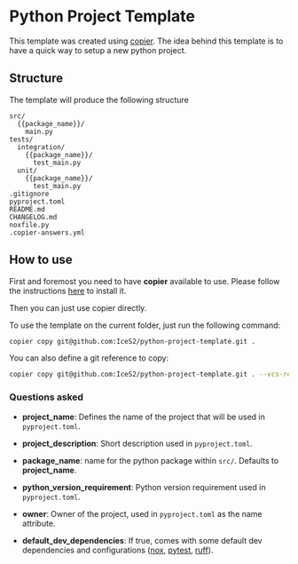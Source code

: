 # Python Project Template

This template was created using [copier](https://copier.readthedocs.io/en/stable/).
The idea behind this template is to have a quick way to setup a new python project.

## Structure

The template will produce the following structure

```
src/
  {{package_name}}/
    main.py
tests/
  integration/
    {{package_name}}/
      test_main.py
  unit/
    {{package_name}}/
      test_main.py
.gitignore
pyproject.toml
README.md
CHANGELOG.md
noxfile.py
.copier-answers.yml
```

## How to use

First and foremost you need to have **copier** available to use. Please follow the instructions [here](https://copier.readthedocs.io/en/stable/) to install it.

Then you can just use copier directly.

To use the template on the current folder, just run the following command:

```bash
copier copy git@github.com:IceS2/python-project-template.git .
```

You can also define a git reference to copy:

```bash
copier copy git@github.com:IceS2/python-project-template.git . --vcs-ref main
```

### Questions asked

- **project_name**: Defines the name of the project that will be used in `pyproject.toml`.

- **project_description**: Short description used in `pyproject.toml`.

- **package_name**: name for the python package within `src/`. Defaults to **project_name**.

- **python_version_requirement**: Python version requirement used in `pyproject.toml`.

- **owner**: Owner of the project, used in `pyproject.toml` as the name attribute.

- **default_dev_dependencies**: If true, comes with some default dev dependencies and configurations ([nox](https://nox.thea.codes/en/stable/), [pytest](https://docs.pytest.org/en/7.4.x/), [ruff](https://beta.ruff.rs/docs/)).
